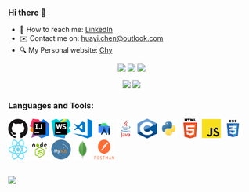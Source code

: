 ### Hi there 👋

<!-- - 🔭 I’m currently working on ... -->
<!-- - 🌱 I’m currently learning ... -->
<!-- - 👯 I’m looking to collaborate on ... -->
<!-- - 🤔 I’m looking for help with ... -->
<!-- - 💬 Ask me about ... -->
- 🔗 How to reach me: [LinkedIn](https://www.linkedin.com/in/huayi-chen/)  
- ✉️ Contact me on: huayi.chen@outlook.com  
- 🔍 My Personal website: [Chy](https://chen-huayi.github.io/)  
<!-- - 📫 How to reach me:    -->
<!-- - 😄 Pronouns: ... -->
<!-- - ⚡ Fun fact: ...  -->


<div align="center">
  <p>
    <img src="https://img.shields.io/github/followers/Chen-Huayi" />
    <img src="https://img.shields.io/github/stars/Chen-Huayi" />
    <img src="https://hits.b3log.org/Chen-Huayi/Chen-Huayi.svg" />
  </p>
  <p>
    <img
      src="https://github-readme-stats.vercel.app/api?username=Chen-Huayi&theme=dark&show_icons=true"
      height="150"
    />
    <img
      src="https://github-readme-stats.vercel.app/api/top-langs/?username=Chen-Huayi&layout=compact&theme=dark"
      height="150"
    />
  </p>
</div>


### Languages and Tools:  
<code><img src="https://github.com/Chen-Huayi/Chen-Huayi/blob/main/img/github.png" alt="bash" width="40" height="40"/></code>
<code><img src="https://github.com/Chen-Huayi/Chen-Huayi/blob/main/img/idea.png" alt="bash" width="40" height="40"/></code>
<code><img src="https://github.com/Chen-Huayi/Chen-Huayi/blob/main/img/webstorm.png" alt="bash" width="40" height="40"/></code>
<code><img src="https://github.com/Chen-Huayi/Chen-Huayi/blob/main/img/visual-studio-code.png" alt="bash" width="40" height="40"/></code>
<code><img src="https://github.com/Chen-Huayi/Chen-Huayi/blob/main/img/android.png" alt="bash" width="40" height="40"/></code>
<code><img src="https://github.com/Chen-Huayi/Chen-Huayi/blob/main/img/java.png" alt="bash" width="40" height="40"/></code>
<code><img src="https://github.com/Chen-Huayi/Chen-Huayi/blob/main/img/c.png" alt="bash" width="40" height="40"/></code>
<code><img src="https://github.com/Chen-Huayi/Chen-Huayi/blob/main/img/python.png" alt="bash" width="40" height="40"/></code>
<code><img src="https://github.com/Chen-Huayi/Chen-Huayi/blob/main/img/html.png" alt="bash" width="40" height="40"/></code>
<code><img src="https://github.com/Chen-Huayi/Chen-Huayi/blob/main/img/js.png" alt="bash" width="40" height="40"/></code>
<code><img src="https://github.com/Chen-Huayi/Chen-Huayi/blob/main/img/css.png" alt="bash" width="40" height="40"/></code>
<code><img src="https://github.com/Chen-Huayi/Chen-Huayi/blob/main/img/react.png" alt="bash" width="40" height="40"/></code>
<code><img src="https://github.com/Chen-Huayi/Chen-Huayi/blob/main/img/nodejs.png" alt="bash" width="40" height="40"/></code>
<code><img src="https://github.com/Chen-Huayi/Chen-Huayi/blob/main/img/mysql.png" alt="bash" width="40" height="40"/></code>
<code><img src="https://github.com/Chen-Huayi/Chen-Huayi/blob/main/img/mongodb.png" alt="bash" width="40" height="40"/></code>
<code><img src="https://github.com/Chen-Huayi/Chen-Huayi/blob/main/img/postman.png" alt="bash" width="40" height="40"/></code>
<!-- <code><img src="https://github.com/Chen-Huayi/Chen-Huayi/blob/main/img/vue.png" alt="bash" width="40" height="40"/></code> -->


</br>
<img src="https://komarev.com/ghpvc/?username=chen-huayi" /> 
